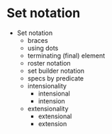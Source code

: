 # Set notation

* Set notation
  - braces
  - using dots
  - terminating (final) element
  - roster notation
  - set builder notation
  - specs by predicate
  - intensionality
    - intensional
    - intension
  - extensionality
    - extensional
    - extension
